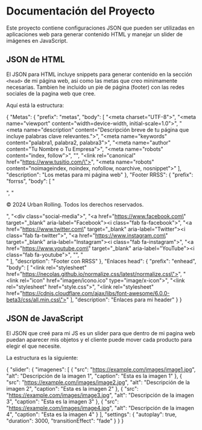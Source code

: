 # Documentación del Proyecto

Este proyecto contiene configuraciones JSON que pueden ser utilizadas en aplicaciones web para generar contenido HTML y manejar un slider de imágenes en JavaScript.

## JSON de HTML

El JSON para HTML incluye snippets para generar contenido en la sección `<head>` de mi página web, asi como las metas que creo minimamente necesarias.
Tambien he incluido un pie de página (footer) con las redes sociales de la pagina web que cree. 

Aquí está la estructura:

{
    "Metas": {
        "prefix": "metas",
        "body": [
            "<meta charset=\"UTF-8\">",
            "<meta name=\"viewport\" content=\"width=device-width, initial-scale=1.0\">",
            "<meta name=\"description\" content=\"Descripción breve de tu página que incluye palabras clave relevantes.\">",
            "<meta name=\"keywords\" content=\"palabra1, palabra2, palabra3\">",
            "<meta name=\"author\" content=\"Tu Nombre o Tu Empresa\">",
            "<meta name=\"robots\" content=\"index, follow\">",
            "<title>Título de tu página - Palabra Clave Principal</title>",
            "<link rel=\"canonical\" href=\"https://www.tusitio.com/\">",
            "<meta name=\"robots\" content=\"noimageindex, noindex, nofollow, noarchive, nosnippet\">"
        ],
        "description": "Los metas para mi página web"
    },
    "Footer RRSS": {
        "prefix": "forrss",
        "body": [
            "<footer>",
            "<p>&copy; 2024 Urban Rolling. Todos los derechos reservados.</p>",
            "<div class=\"social-media\">",
            "<a href=\"https://www.facebook.com\" target=\"_blank\" aria-label=\"Facebook\"><i class=\"fab fa-facebook\"></i></a>",
            "<a href=\"https://www.twitter.com\" target=\"_blank\" aria-label=\"Twitter\"><i class=\"fab fa-twitter\"></i></a>",
            "<a href=\"https://www.instagram.com\" target=\"_blank\" aria-label=\"Instagram\"><i class=\"fab fa-instagram\"></i></a>",
            "<a href=\"https://www.youtube.com\" target=\"_blank\" aria-label=\"YouTube\"><i class=\"fab fa-youtube\"></i></a>",
            "</div>",
            "</footer>"
        ],
        "description": "Footer con RRSS"
    },
    "Enlaces head": {
        "prefix": "enhead",
        "body": [
            "<link rel=\"stylesheet\" href=\"https://necolas.github.io/normalize.css/latest/normalize.css\">",
            "<link rel=\"icon\" href=\"imagen/icono.ico\" type=\"image/x-icon\">",
            "<link rel=\"stylesheet\" href=\"style.css\">",
            "<link rel=\"stylesheet\" href=\"https://cdnjs.cloudflare.com/ajax/libs/font-awesome/6.0.0-beta3/css/all.min.css\">"
        ],
        "description": "Enlaces para mi header"
    }
}


## JSON de JavaScript

El JSON que creé para mi JS es un slider para que dentro de mi pagina web puedan aparecer mis objetos y el cliente puede mover cada producto para elegir el que necesite.

La estructura es la siguiente:

{
    "slider": {
        "imagenes": [
            {
                "src": "https://example.com/images/image1.jpg",
                "alt": "Descripción de la imagen 1",
                "caption": "Esta es la imagen 1"
            },
            {
                "src": "https://example.com/images/image2.jpg",
                "alt": "Descripción de la imagen 2",
                "caption": "Esta es la imagen 2"
            },
            {
                "src": "https://example.com/images/image3.jpg",
                "alt": "Descripción de la imagen 3",
                "caption": "Esta es la imagen 3"
            },
            {
                "src": "https://example.com/images/image4.jpg",
                "alt": "Descripción de la imagen 4",
                "caption": "Esta es la imagen 4"
            }
        ],
        "settings": {
            "autoplay": true,
            "duration": 3000,
            "transitionEffect": "fade"
        }
    }
}